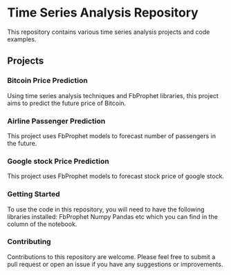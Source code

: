 
# Time Series Analysis Repository
This repository contains various time series analysis projects and code examples.

## Projects
### Bitcoin Price Prediction
Using time series analysis techniques and FbProphet libraries, this project aims to predict the future price of Bitcoin.

###  Airline Passenger Prediction
This project uses FbProphet models to forecast number of passengers in the future.

### Google stock Price Prediction 
This project uses FbProphet models to forecast stock price of google stock.

### Getting Started
To use the code in this repository, you will need to have the following libraries installed:
FbProphet
Numpy
Pandas etc which you can find in the column of the notebook.

### Contributing
Contributions to this repository are welcome. Please feel free to submit a pull request or open an issue if you have any suggestions or improvements.


